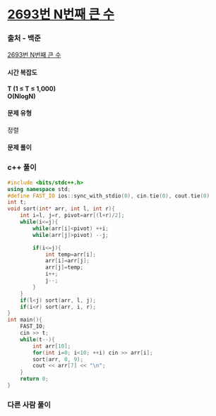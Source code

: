 # [2693번 N번째 큰 수](https://www.acmicpc.net/problem/2693)

### 출처 - 백준
[2693번 N번째 큰 수](https://www.acmicpc.net/problem/2693)

#### 시간 복잡도
**T (1 ≤ T ≤ 1,000)**  
**O(NlogN)**

#### 문제 유형
정렬

#### 문제 풀이

### c++ 풀이
```c++
#include <bits/stdc++.h>
using namespace std;
#define FAST_IO ios::sync_with_stdio(0), cin.tie(0), cout.tie(0)
int t;
void sort(int* arr, int l, int r){
    int i=l, j=r, pivot=arr[(l+r)/2];
    while(i<=j){
        while(arr[i]<pivot) ++i;
        while(arr[j]>pivot) --j;

        if(i<=j){
            int temp=arr[i];
            arr[i]=arr[j];
            arr[j]=temp;
            i++;
            j--;
        }
    }
    if(l<j) sort(arr, l, j);
    if(i<r) sort(arr, i, r);
}
int main(){
    FAST_IO;
    cin >> t;
    while(t--){
        int arr[10];
        for(int i=0; i<10; ++i) cin >> arr[i];
        sort(arr, 0, 9);
        cout << arr[7] << "\n";
    }
    return 0;
}
```

### 다른 사람 풀이
```c++

```